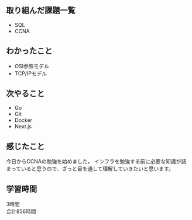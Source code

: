 ## 取り組んだ課題一覧
- SQL
- CCNA

## わかったこと
- OSI参照モデル
- TCP/IPモデル

## 次やること
- Go
- Git
- Docker
- Next.js

## 感じたこと
今日からCCNAの勉強を始めました。
インフラを勉強する前に必要な知識が詰まっていると思うので、ざっと目を通して理解していきたいと思います。

## 学習時間
3時間<br />
合計856時間
